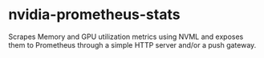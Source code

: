 # nvidia-prometheus-stats
Scrapes Memory and GPU utilization metrics using NVML and exposes them to Prometheus through a simple HTTP server and/or a push gateway.

